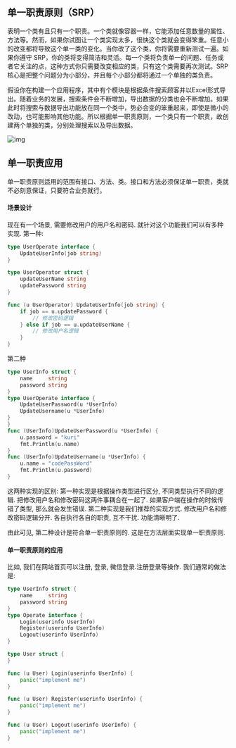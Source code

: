 ## 单一职责原则（SRP）

表明一个类有且只有一个职责。一个类就像容器一样，它能添加任意数量的属性、方法等。然而，如果你试图让一个类实现太多，很快这个类就会变得笨重。任意小的改变都将导致这个单一类的变化。当你改了这个类，你将需要重新测试一遍。如果你遵守 SRP，你的类将变得简洁和灵活。每一个类将负责单一的问题、任务或者它关注的点，这种方式你只需要改变相应的类，只有这个类需要再次测试。SRP 核心是把整个问题分为小部分，并且每个小部分都将通过一个单独的类负责。

假设你在构建一个应用程序，其中有个模块是根据条件搜索顾客并以Excel形式导出。随着业务的发展，搜索条件会不断增加，导出数据的分类也会不断增加。如果此时将搜索与数据导出功能放在同一个类中，势必会变的笨重起来，即使是微小的改动，也可能影响其他功能。所以根据单一职责原则，一个类只有一个职责，故创建两个单独的类，分别处理搜索以及导出数据。

![img](https://images.cnblogs.com/cnblogs_com/OceanEyes/836627/o_srp.png)

## 单一职责应用

单一职责原则适用的范围有接口、方法、类。接口和方法必须保证单一职责，类就不必刻意保证，只要符合业务就行。

#### 场景设计

现在有一个场景, 需要修改用户的用户名和密码. 就针对这个功能我们可以有多种实现. 第一种:

```go
type UserOperate interface {
	UpdateUserInfo(job string)
}

type UserOperator struct {
	updateUserName string
	updatePassword string
}

func (u UserOperator) UpdateUserInfo(job string) {
	if job == u.updatePassword {
		// 修改密码逻辑
	} else if job == u.updateUserName {
		// 修改用户名逻辑
	}
}
```

第二种

```go
type UserInfo struct {
	name     string
	password string
}
type UserOperate interface {
	UpdateUserPassword(u *UserInfo)
	UpdateUsername(u *UserInfo)
}
}
func (UserInfo)UpdateUserPassword(u *UserInfo) {
	u.password = "kuri"
	fmt.Println(u.name)
}
func (UserInfo)UpdateUsername(u *UserInfo) {
	u.name = "codePassWord"
	fmt.Println(u.password)
}
```

这两种实现的区别: 第一种实现是根据操作类型进行区分, 不同类型执行不同的逻辑. 把修改用户名和修改密码这两件事耦合在一起了. 如果客户端在操作的时候传错了类型, 那么就会发生错误. 第二种实现是我们推荐的实现方式. 修改用户名和修改密码逻辑分开. 各自执行各自的职责, 互不干扰. 功能清晰明了.

由此可见, 第二种设计是符合单一职责原则的. 这是在方法层面实现单一职责原则.

#### 单一职责原则的应用

比如, 我们在网站首页可以注册, 登录, 微信登录.注册登录等操作. 我们通常的做法是:

```go
type UserInfo struct {
	name     string
	password string
}
type Operate interface {
	Login(userinfo UserInfo)
	Register(userinfo UserInfo)
	Logout(userinfo UserInfo)
}

type User struct {
}

func (u User) Login(userinfo UserInfo) {
	panic("implement me")
}

func (u User) Register(userinfo UserInfo) {
	panic("implement me")
}

func (u User) Logout(userinfo UserInfo) {
	panic("implement me")
}
```



